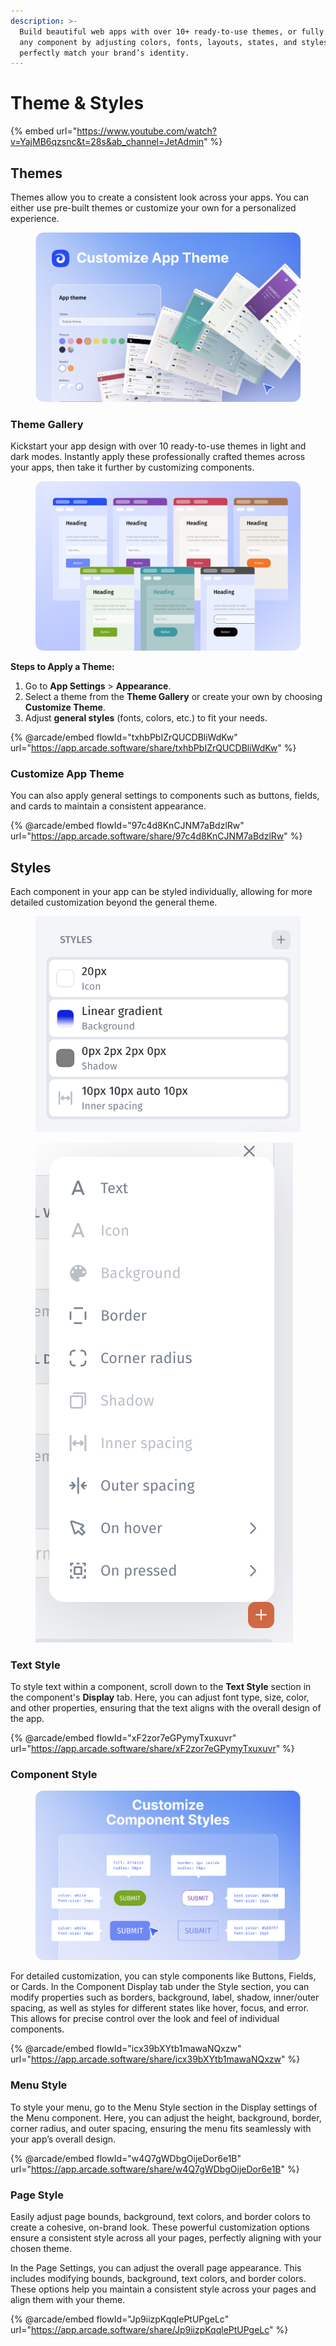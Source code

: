 ```yaml
---
description: >-
  Build beautiful web apps with over 10+ ready-to-use themes, or fully customize
  any component by adjusting colors, fonts, layouts, states, and styles to
  perfectly match your brand’s identity.
---
```


# Theme & Styles

{% embed url="https://www.youtube.com/watch?v=YajMB6qzsnc&t=28s&ab_channel=JetAdmin" %}

## Themes

Themes allow you to create a consistent look across your apps. You can either use pre-built themes or customize your own for a personalized experience.

<figure><img src="../../../../.gitbook/assets/cover11.jpg" alt=""><figcaption></figcaption></figure>

### Theme Gallery

Kickstart your app design with over 10 ready-to-use themes in light and dark modes. Instantly apply these professionally crafted themes across your apps, then take it further by customizing components.

<figure><img src="../../../../.gitbook/assets/cover13.jpg" alt=""><figcaption></figcaption></figure>

**Steps to Apply a Theme:**

1. Go to **App Settings** > **Appearance**.
2. Select a theme from the **Theme Gallery** or create your own by choosing **Customize Theme**.
3. Adjust **general styles** (fonts, colors, etc.) to fit your needs.

{% @arcade/embed flowId="txhbPbIZrQUCDBliWdKw" url="https://app.arcade.software/share/txhbPbIZrQUCDBliWdKw" %}

### Customize App Theme <a href="#h_d2232a1b4e" id="h_d2232a1b4e"></a>

You can also apply general settings to components such as buttons, fields, and cards to maintain a consistent appearance.

{% @arcade/embed flowId="97c4d8KnCJNM7aBdzlRw" url="https://app.arcade.software/share/97c4d8KnCJNM7aBdzlRw" %}

## Styles

Each component in your app can be styled individually, allowing for more detailed customization beyond the general theme.&#x20;

<figure><img src="../../../../.gitbook/assets/image (2) (1) (1).png" alt=""><figcaption></figcaption></figure>

<figure><img src="../../../../.gitbook/assets/image (4) (1).png" alt=""><figcaption></figcaption></figure>

### Text Style

To style text within a component, scroll down to the **Text Style** section in the component's **Display** tab. Here, you can adjust font type, size, color, and other properties, ensuring that the text aligns with the overall design of the app.

{% @arcade/embed flowId="xF2zor7eGPymyTxuxuvr" url="https://app.arcade.software/share/xF2zor7eGPymyTxuxuvr" %}

### Component Style

<figure><img src="../../../../.gitbook/assets/cover14.jpg" alt=""><figcaption></figcaption></figure>

For detailed customization, you can style components like Buttons, Fields, or Cards. In the Component Display tab under the Style section, you can modify properties such as borders, background, label, shadow, inner/outer spacing, as well as styles for different states like hover, focus, and error. This allows for precise control over the look and feel of individual components.

{% @arcade/embed flowId="icx39bXYtb1mawaNQxzw" url="https://app.arcade.software/share/icx39bXYtb1mawaNQxzw" %}

### Menu Style

To style your menu, go to the Menu Style section in the Display settings of the Menu component. Here, you can adjust the height, background, border, corner radius, and outer spacing, ensuring the menu fits seamlessly with your app’s overall design.

{% @arcade/embed flowId="w4Q7gWDbgOijeDor6e1B" url="https://app.arcade.software/share/w4Q7gWDbgOijeDor6e1B" %}

### Page Style

Easily adjust page bounds, background, text colors, and border colors to create a cohesive, on-brand look. These powerful customization options ensure a consistent style across all your pages, perfectly aligning with your chosen theme.

In the Page Settings, you can adjust the overall page appearance. This includes modifying bounds, background, text colors, and border colors. These options help you maintain a consistent style across your pages and align them with your theme.

{% @arcade/embed flowId="Jp9iizpKqqlePtUPgeLc" url="https://app.arcade.software/share/Jp9iizpKqqlePtUPgeLc" %}
